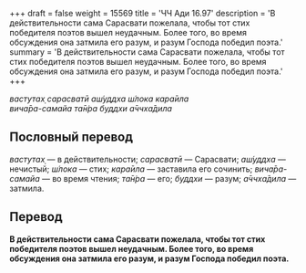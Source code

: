 +++
draft = false
weight = 15569
title = 'ЧЧ Ади 16.97'
description = 'В действительности сама Сарасвати пожелала, чтобы тот стих победителя поэтов вышел неудачным. Более того, во время обсуждения она затмила его разум, и разум Господа победил поэта.'
summary = 'В действительности сама Сарасвати пожелала, чтобы тот стих победителя поэтов вышел неудачным. Более того, во время обсуждения она затмила его разум, и разум Господа победил поэта.'
+++

_вастутах̣ сарасватӣ аш́уддха ш́лока кара̄ила  
вича̄ра-самайа та̄н̇ра буддхи а̄ччха̄дила_

## Пословный перевод

_вастутах̣_ — в действительности; _сарасватӣ_ — Сарасвати; _аш́уддха_ — нечистый; _ш́лока_ — стих; _кара̄ила_ — заставила его сочинить; _вича̄ра_\-_самайа_ — во время чтения; _та̄н̇ра_ — его; _буддхи_ — разум; _а̄ччха̄дила_ — затмила.

## Перевод

**В действительности сама Сарасвати пожелала, чтобы тот стих победителя поэтов вышел неудачным. Более того, во время обсуждения она затмила его разум, и разум Господа победил поэта.**
